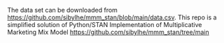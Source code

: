 The data set can be downloaded from <https://github.com/sibylhe/mmm_stan/blob/main/data.csv>.
This repo is a simplified solution of Python/STAN Implementation of Multiplicative Marketing Mix Model <https://github.com/sibylhe/mmm_stan/tree/main>
